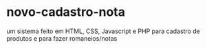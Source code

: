 # novo-cadastro-nota
um sistema feito em HTML, CSS, Javascript e PHP para cadastro de produtos e para fazer romaneios/notas

